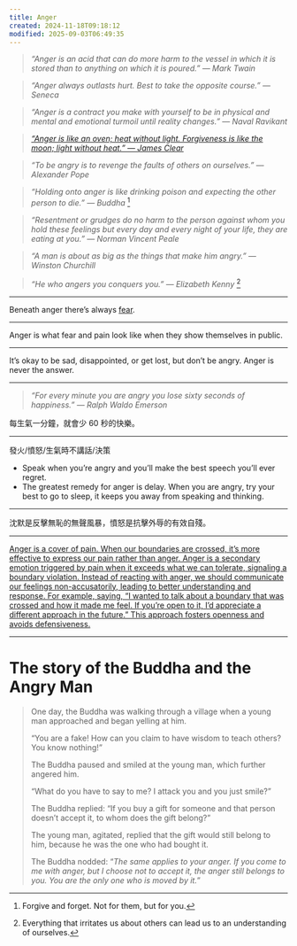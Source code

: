 ```yaml
---
title: Anger
created: 2024-11-18T09:18:12
modified: 2025-09-03T06:49:35
---
```


> _“Anger is an acid that can do more harm to the vessel in which it is stored than to anything on which it is poured.” — Mark Twain_

> _“Anger always outlasts hurt. Best to take the opposite course.” — Seneca_

> _“Anger is a contract you make with yourself to be in physical and mental and emotional turmoil until reality changes.” — Naval Ravikant_

> _[“Anger is like an oven; heat without light. Forgiveness is like the moon; light without heat.” — James Clear](https://jamesclear.com/quotes/anger-is-like-an-oven)_

> _“To be angry is to revenge the faults of others on ourselves.” — Alexander Pope_

> _“Holding onto anger is like drinking poison and expecting the other person to die.” — Buddha_ [^1]

> _“Resentment or grudges do no harm to the person against whom you hold these feelings but every day and every night of your life, they are eating at you.” — Norman Vincent Peale_

> _“A man is about as big as the things that make him angry.” — Winston Churchill_

> _“He who angers you conquers you.” — Elizabeth Kenny_ [^2]

---

Beneath anger there’s always [fear](fear.md).

---

Anger is what fear and pain look like when they show themselves in public.

---

It’s okay to be sad, disappointed, or get lost, but don’t be angry. Anger is never the answer.

---

> _“For every minute you are angry you lose sixty seconds of happiness.” — Ralph Waldo Emerson_

每生氣一分鐘，就會少 60 秒的快樂。

---

發火/憤怒/生氣時不講話/決策

* Speak when you’re angry and you’ll make the best speech you’ll ever regret.
* The greatest remedy for anger is delay. When you are angry, try your best to go to sleep, it keeps you away from speaking and thinking.

---

沈默是反擊無恥的無聲風暴，憤怒是抗擊外辱的有效自殘。

---

[Anger is a cover of pain. When our boundaries are crossed, it’s more effective to express our pain rather than anger. Anger is a secondary emotion triggered by pain when it exceeds what we can tolerate, signaling a boundary violation. Instead of reacting with anger, we should communicate our feelings non-accusatorily, leading to better understanding and response. For example, saying, “I wanted to talk about a boundary that was crossed and how it made me feel. If you’re open to it, I’d appreciate a different approach in the future.” This approach fosters openness and avoids defensiveness.](https://tim.blog/2023/03/01/matt-mochary/)

---

# The story of the Buddha and the Angry Man

> One day, the Buddha was walking through a village when a young man approached and began yelling at him.
>
> “You are a fake! How can you claim to have wisdom to teach others? You know nothing!”
>
> The Buddha paused and smiled at the young man, which further angered him.
>
> “What do you have to say to me? I attack you and you just smile?”
>
> The Buddha replied: “If you buy a gift for someone and that person doesn’t accept it, to whom does the gift belong?”
>
> The young man, agitated, replied that the gift would still belong to him, because he was the one who had bought it.
>
> The Buddha nodded: “_The same applies to your anger. If you come to me with anger, but I choose not to accept it, the anger still belongs to you. You are the only one who is moved by it._”

[^1]: Forgive and forget. Not for them, but for you.
[^2]: Everything that irritates us about others can lead us to an understanding of ourselves.
